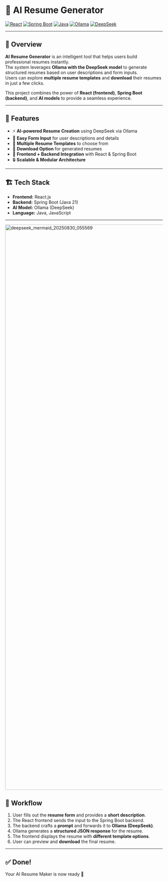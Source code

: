 # 📄 AI Resume Generator

[![React](https://img.shields.io/badge/Frontend-React-blue?logo=react)](https://react.dev/)
[![Spring Boot](https://img.shields.io/badge/Backend-SpringBoot-green?logo=springboot)](https://spring.io/projects/spring-boot)
[![Java](https://img.shields.io/badge/Java-21-red?logo=openjdk)](https://openjdk.org/)
[![Ollama](https://img.shields.io/badge/AI-Ollama-black?logo=ollama)](https://ollama.ai/)
[![DeepSeek](https://img.shields.io/badge/Model-DeepSeek-orange)](https://ollama.ai/library)

---

## 🌟 Overview

**AI Resume Generator** is an intelligent tool that helps users build professional resumes instantly.  
The system leverages **Ollama with the DeepSeek model** to generate structured resumes based on user descriptions and form inputs.  
Users can explore **multiple resume templates** and **download** their resumes in just a few clicks.  

This project combines the power of **React (frontend)**, **Spring Boot (backend)**, and **AI models** to provide a seamless experience.

---

## 🚀 Features

- ⚡ **AI-powered Resume Creation** using DeepSeek via Ollama  
- 📝 **Easy Form Input** for user descriptions and details  
- 🎨 **Multiple Resume Templates** to choose from  
- 💾 **Download Option** for generated resumes  
- 🔗 **Frontend + Backend Integration** with React & Spring Boot  
- 🔒 **Scalable & Modular Architecture**

---

## 🏗 Tech Stack

- **Frontend:** React.js  
- **Backend:** Spring Boot (Java 21)  
- **AI Model:** Ollama (DeepSeek)  
- **Language:** Java, JavaScript  

---

<img width="4230" height="1809" alt="deepseek_mermaid_20250830_055569" src="https://github.com/user-attachments/assets/aee552ec-8403-49f8-a089-04fa5d37ea1a" />


## 🔄 Workflow

1. User fills out the **resume form** and provides a **short description**.  
2. The React frontend sends the input to the Spring Boot backend.  
3. The backend crafts a **prompt** and forwards it to **Ollama (DeepSeek)**.  
4. Ollama generates a **structured JSON response** for the resume.  
5. The frontend displays the resume with **different template options**.  
6. User can preview and **download** the final resume.  

---

## ✅ Done!  
Your AI Resume Maker is now ready 🎉
